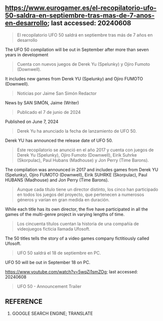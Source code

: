## https://www.eurogamer.es/el-recopilatorio-ufo-50-saldra-en-septiembre-tras-mas-de-7-anos-en-desarrollo; last accessed: 20240608

> El recopilatorio UFO 50 saldrá en septiembre tras más de 7 años en desarrollo

The UFO 50 compilation will be out in September after more than seven years in development

> Cuenta con nuevos juegos de Derek Yu (Spelunky) y Ojiro Fumoto (Downwell).

It includes new games from Derek YU (Spelunky) and Ojiro FUMOTO (Downwell).

> Noticias por Jaime San Simón Redactor

News by SAN SIMÓN, Jaime (Writer)

> Publicado el 7 de junio de 2024

Published on June 7, 2024

> Derek Yu ha anunciado la fecha de lanzamiento de UFO 50.

Derek YU has announced the release date of UFO 50.

> Este recopilatorio se anunció en el año 2017 y cuenta con juegos de Derek Yu (Spelunky), Ojiro Fumoto (Downwell), Eirik Suhrke (Skorpulac), Paul Hubans (Madhouse) y Jon Perry (Time Barons).

The compilation was announced in 2017 and includes games from Derek YU (Spelunky), Ojiro FUMOTO (Downwell), Eirik SUHRKE (Skorpulac), Paul HUBANS (Madhouse) and Jon Perry (Time Barons).

> Aunque cada título tiene un director distinto, los cinco han participado en todos los juegos del proyecto, que pertenecen a numerosos géneros y varían en gran medida en duración.

While each title has its own director, the five have participated in all the games of the multi-genre project in varying lengths of time.

> Los cincuenta títulos cuentan la historia de una compañía de videojuegos ficticia llamada Ufosoft.

The 50 titles tells the story of a video games company fictitiously called Ufosoft.

> UFO 50 saldrá el 18 de septiembre en PC. 

UFO 50 will be out in September 18 on PC.

https://www.youtube.com/watch?v=5wqZi1smZOg; last accessed: 20240608

> UFO 50 - Announcement Trailer 

## REFERENCE

1) GOOGLE SEARCH ENGINE; TRANSLATE